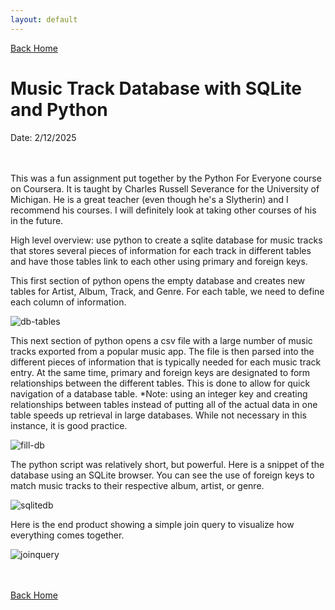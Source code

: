 ```yaml
---
layout: default
---
```


[Back Home](./index.md)


# Music Track Database with SQLite and Python

Date: 2/12/2025

<br/><br/>
This was a fun assignment put together by the Python For Everyone course on Coursera. It is taught by Charles Russell Severance for the University of Michigan. He is a great teacher (even though he's a Slytherin) and I recommend his courses. I will definitely look at taking other courses of his in the future.

High level overview: use python to create a sqlite database for music tracks that stores several pieces of information for each track in different tables and have those tables link to each other using primary and foreign keys.

This first section of python opens the empty database and creates new tables for Artist, Album, Track, and Genre. For each table, we need to define each column of information.

![db-tables](https://github.com/user-attachments/assets/e0d46904-76ef-46cb-8549-44dec805e87a)


This next section of python opens a csv file with a large number of music tracks exported from a popular music app. The file is then parsed into the different pieces of information that is typically needed for each music track entry. At the same time, primary and foreign keys are designated to form relationships between the different tables. This is done to allow for quick navigation of a database table.
*Note: using an integer key and creating relationships between tables instead of putting all of the actual data in one table speeds up retrieval in large databases. While not necessary in this instance, it is good practice.

![fill-db](https://github.com/user-attachments/assets/dca8114b-662e-4f03-8630-1a3c86b9357e)


The python script was relatively short, but powerful. Here is a snippet of the database using an SQLite browser. You can see the use of foreign keys to match music tracks to their respective album, artist, or genre.

![sqlitedb](https://github.com/user-attachments/assets/f329b29e-e7f1-4399-867c-a4b4d6142d35)


Here is the end product showing a simple join query to visualize how everything comes together.

![joinquery](https://github.com/user-attachments/assets/d6e2ff17-fb9b-4fe4-89fe-2fee79942ac3)


<br/><br/>
[Back Home](./index.md)

